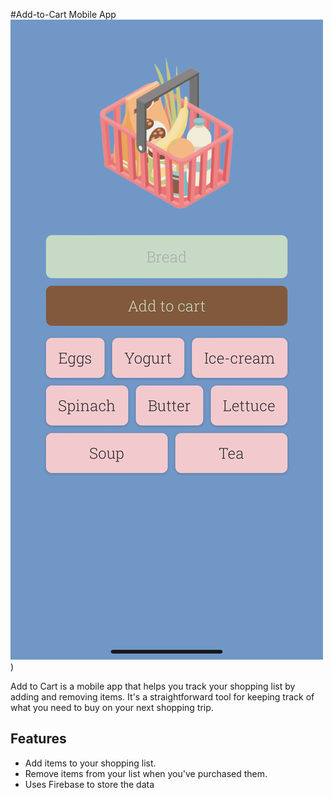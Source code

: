 #Add-to-Cart Mobile App
![Add-to-Cart](preview-image.png.png)
)

Add to Cart is a mobile app that helps you track your shopping list by adding and removing items. It's a straightforward tool for keeping track of what you need to buy on your next shopping trip.

## Features

- Add items to your shopping list.
- Remove items from your list when you've purchased them.
- Uses Firebase to store the data

